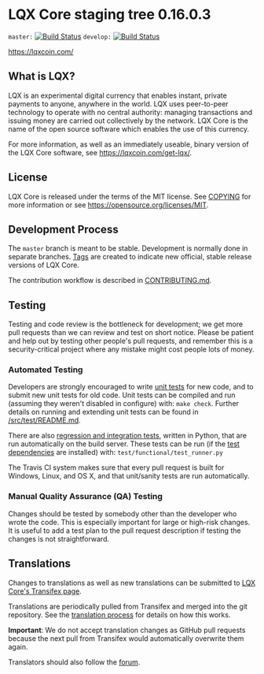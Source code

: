 LQX Core staging tree 0.16.0.3
==========================

`master:` [![Build Status](https://travis-ci.org/coinlqx/lqx.svg?branch=master)](https://travis-ci.org/coinlqx/lqx) `develop:` [![Build Status](https://travis-ci.org/coinlqx/lqx.svg?branch=develop)](https://travis-ci.org/coinlqx/lqx/branches)

https://lqxcoin.com/


What is LQX?
-------------

LQX is an experimental digital currency that enables instant, private
payments to anyone, anywhere in the world. LQX uses peer-to-peer technology
to operate with no central authority: managing transactions and issuing money
are carried out collectively by the network. LQX Core is the name of the open
source software which enables the use of this currency.

For more information, as well as an immediately useable, binary version of
the LQX Core software, see https://lqxcoin.com/get-lqx/.


License
-------

LQX Core is released under the terms of the MIT license. See [COPYING](COPYING) for more
information or see https://opensource.org/licenses/MIT.

Development Process
-------------------

The `master` branch is meant to be stable. Development is normally done in separate branches.
[Tags](https://github.com/coinlqx/lqx/tags) are created to indicate new official,
stable release versions of LQX Core.

The contribution workflow is described in [CONTRIBUTING.md](CONTRIBUTING.md).

Testing
-------

Testing and code review is the bottleneck for development; we get more pull
requests than we can review and test on short notice. Please be patient and help out by testing
other people's pull requests, and remember this is a security-critical project where any mistake might cost people
lots of money.

### Automated Testing

Developers are strongly encouraged to write [unit tests](src/test/README.md) for new code, and to
submit new unit tests for old code. Unit tests can be compiled and run
(assuming they weren't disabled in configure) with: `make check`. Further details on running
and extending unit tests can be found in [/src/test/README.md](/src/test/README.md).

There are also [regression and integration tests](/test), written
in Python, that are run automatically on the build server.
These tests can be run (if the [test dependencies](/test) are installed) with: `test/functional/test_runner.py`

The Travis CI system makes sure that every pull request is built for Windows, Linux, and OS X, and that unit/sanity tests are run automatically.

### Manual Quality Assurance (QA) Testing

Changes should be tested by somebody other than the developer who wrote the
code. This is especially important for large or high-risk changes. It is useful
to add a test plan to the pull request description if testing the changes is
not straightforward.

Translations
------------

Changes to translations as well as new translations can be submitted to
[LQX Core's Transifex page](https://www.transifex.com/projects/p/lqx/).

Translations are periodically pulled from Transifex and merged into the git repository. See the
[translation process](doc/translation_process.md) for details on how this works.

**Important**: We do not accept translation changes as GitHub pull requests because the next
pull from Transifex would automatically overwrite them again.

Translators should also follow the [forum](https://lqxcoin.com//forum/topic/lqx-worldwide-collaboration.88/).
